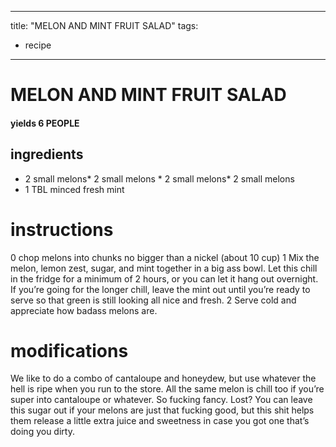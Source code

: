 

	
---
title: "MELON AND MINT FRUIT SALAD"
tags:
  - recipe
---
# MELON AND MINT FRUIT SALAD
#### yields 6 PEOPLE
## ingredients
* 2 small melons* 2 small melons * 2 small melons* 2 small melons
* 1 TBL minced fresh mint

# instructions
0 chop melons into chunks no bigger than a nickel (about 10 cup)
1 Mix the melon, lemon zest, sugar, and mint together in a big ass bowl. Let this chill in the fridge for a minimum of 2 hours, or you can let it hang out overnight. If you’re going for the longer chill, leave the mint out until you’re ready to serve so that green is still looking all nice and fresh.
2 Serve cold and appreciate how badass melons are.

# modifications

We like to do a combo of cantaloupe and honeydew, but use whatever the hell is ripe when you run to the store. All the same melon is chill too if you’re super into cantaloupe or whatever.
 So fucking fancy. Lost?
 You can leave this sugar out if your melons are just that fucking good, but this shit helps them release a little extra juice and sweetness in case you got one that’s doing you dirty.
	
	
